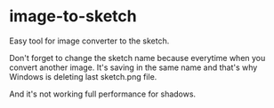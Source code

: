 # image-to-sketch
 Easy tool for image converter to the sketch.

Don't forget to change the sketch name because everytime when you convert another image. It's saving in the same name and that's why Windows is deleting last sketch.png file.

And it's not working full performance for shadows.
